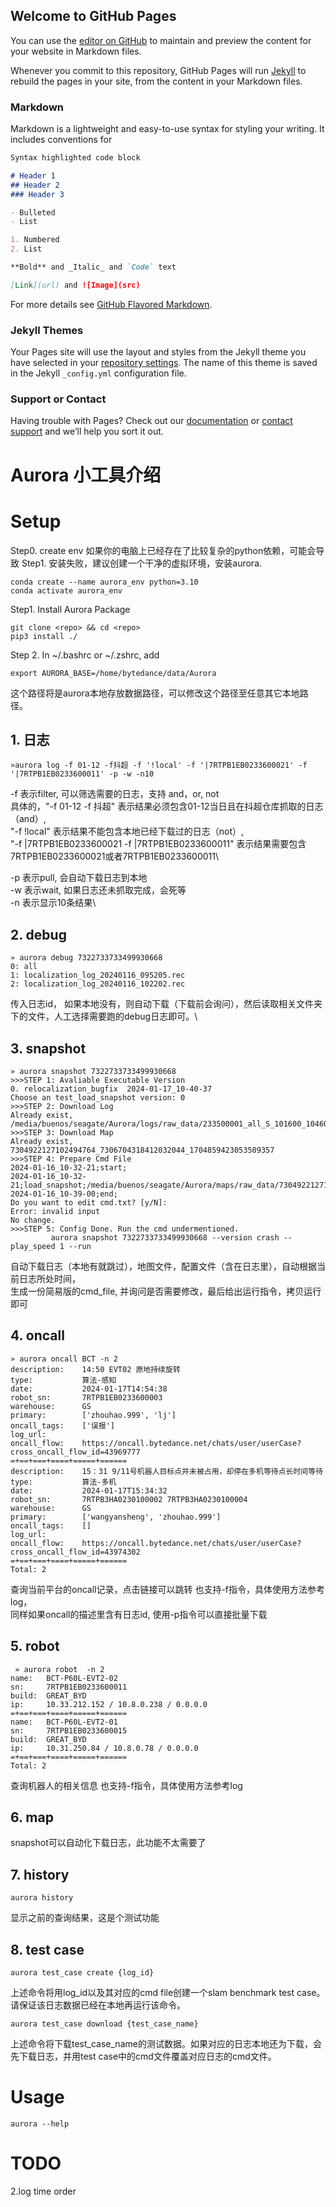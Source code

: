 ## Welcome to GitHub Pages

You can use the [editor on GitHub](https://github.com/xcFreedom/xiaocheng.github.io/edit/master/README.md) to maintain and preview the content for your website in Markdown files.

Whenever you commit to this repository, GitHub Pages will run [Jekyll](https://jekyllrb.com/) to rebuild the pages in your site, from the content in your Markdown files.

### Markdown

Markdown is a lightweight and easy-to-use syntax for styling your writing. It includes conventions for

```markdown
Syntax highlighted code block

# Header 1
## Header 2
### Header 3

- Bulleted
- List

1. Numbered
2. List

**Bold** and _Italic_ and `Code` text

[Link](url) and ![Image](src)
```

For more details see [GitHub Flavored Markdown](https://guides.github.com/features/mastering-markdown/).

### Jekyll Themes

Your Pages site will use the layout and styles from the Jekyll theme you have selected in your [repository settings](https://github.com/xcFreedom/xiaocheng.github.io/settings). The name of this theme is saved in the Jekyll `_config.yml` configuration file.

### Support or Contact

Having trouble with Pages? Check out our [documentation](https://help.github.com/categories/github-pages-basics/) or [contact support](https://github.com/contact) and we’ll help you sort it out.


# Aurora 小工具介绍

# Setup
Step0. create env
如果你的电脑上已经存在了比较复杂的python依赖，可能会导致 Step1. 安装失败，建议创建一个干净的虚拟环境，安装aurora.
```
conda create --name aurora_env python=3.10
conda activate aurora_env
```

Step1. Install Aurora Package
```
git clone <repo> && cd <repo>
pip3 install ./
```

Step 2. In ~/.bashrc or ~/.zshrc, add

```
export AURORA_BASE=/home/bytedance/data/Aurora
```
这个路径将是aurora本地存放数据路径，可以修改这个路径至任意其它本地路径。

## 1. 日志
```
»aurora log -f 01-12 -f抖超 -f '!local' -f '|7RTPB1EB0233600021' -f '|7RTPB1EB0233600011' -p -w -n10
```
-f 表示filter, 可以筛选需要的日志，支持 and，or, not\
  具体的，"-f 01-12 -f 抖超" 表示结果必须包含01-12当日且在抖超仓库抓取的日志（and）,\
  "-f !local" 表示结果不能包含本地已经下载过的日志（not）,\
  "-f |7RTPB1EB0233600021 -f |7RTPB1EB0233600011" 表示结果需要包含7RTPB1EB0233600021或者7RTPB1EB0233600011\

-p 表示pull, 会自动下载日志到本地\
-w 表示wait, 如果日志还未抓取完成，会死等\
-n 表示显示10条结果\

## 2. debug
```
» aurora debug 7322733733499930668
0: all
1: localization_log_20240116_095205.rec
2: localization_log_20240116_102202.rec
```
传入日志id， 如果本地没有，则自动下载（下载前会询问），然后读取相关文件夹下的文件，人工选择需要跑的debug日志即可。\

## 3. snapshot
```
» aurora snapshot 7322733733499930668
>>>STEP 1: Avaliable Executable Version
0. relocalization_bugfix  2024-01-17_10-40-37
Choose an test_load_snapshot version: 0
>>>STEP 2: Download Log
Already exist, /media/buenos/seagate/Aurora/logs/raw_data/233500001_all_S_101600_104600_1705373194
>>>STEP 3: Download Map
Already exist, 7304922127102494764_7306704318412032044_1704859423053509357
>>>STEP 4: Prepare Cmd File
2024-01-16_10-32-21;start;
2024-01-16_10-32-21;load_snapshot;/media/buenos/seagate/Aurora/maps/raw_data/7304922127102494764_7306704318412032044_1704859423053509357
2024-01-16_10-39-00;end;
Do you want to edit cmd.txt? [y/N]:
Error: invalid input
No change.
>>>STEP 5: Config Done. Run the cmd undermentioned.
         aurora snapshot 7322733733499930668 --version crash --play_speed 1 --run
```
自动下载日志（本地有就跳过），地图文件，配置文件（含在日志里），自动根据当前日志所处时间，\
生成一份简易版的cmd_file, 并询问是否需要修改，最后给出运行指令，拷贝运行即可

## 4. oncall
```
» aurora oncall BCT -n 2
description:    14:50 EVT02 原地持续旋转
type:           算法-感知
date:           2024-01-17T14:54:38
robot_sn:       7RTPB1EB0233600003
warehouse:      GS
primary:        ['zhouhao.999', 'lj']
oncall_tags:    ['误报']
log_url:
oncall_flow:    https://oncall.bytedance.net/chats/user/userCase?cross_oncall_flow_id=43969777
=+==+===+====+=====+======
description:    15：31 9/11号机器人目标点并未被占用，却停在多机等待点长时间等待
type:           算法-多机
date:           2024-01-17T15:34:32
robot_sn:       7RTPB3HA0230100002 7RTPB3HA0230100004
warehouse:      GS
primary:        ['wangyansheng', 'zhouhao.999']
oncall_tags:    []
log_url:
oncall_flow:    https://oncall.bytedance.net/chats/user/userCase?cross_oncall_flow_id=43974302
=+==+===+====+=====+======
Total: 2
```
查询当前平台的oncall记录，点击链接可以跳转 也支持-f指令，具体使用方法参考log，\
同样如果oncall的描述里含有日志id, 使用-p指令可以直接批量下载

## 5. robot
```
 » aurora robot  -n 2
name:   BCT-P60L-EVT2-02
sn:     7RTPB1EB0233600011
build:  GREAT_BYD
ip:     10.33.212.152 / 10.8.0.238 / 0.0.0.0
=+==+===+====+=====+======
name:   BCT-P60L-EVT2-01
sn:     7RTPB1EB0233600015
build:  GREAT_BYD
ip:     10.31.250.84 / 10.8.0.78 / 0.0.0.0
=+==+===+====+=====+======
Total: 2
```
查询机器人的相关信息 也支持-f指令，具体使用方法参考log

## 6. map
snapshot可以自动化下载日志，此功能不太需要了

## 7. history
```
aurora history
```
显示之前的查询结果，这是个测试功能

## 8. test case
```
aurora test_case create {log_id}
```
上述命令将用log_id以及其对应的cmd file创建一个slam benchmark test case。请保证该日志数据已经在本地再运行该命令。

```
aurora test_case download {test_case_name}
```
上述命令将下载test_case_name的测试数据。如果对应的日志本地还为下载，会先下载日志，并用test case中的cmd文件覆盖对应日志的cmd文件。


# Usage
```
aurora --help
```

# TODO
2.log time order
